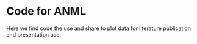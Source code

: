 # Code for ANML
Here we find code the use and share to plot data for literature publication and presentation use. 

